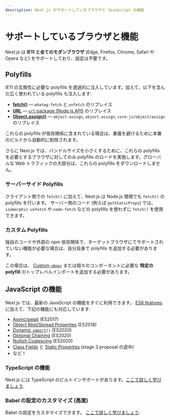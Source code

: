 ```yaml
---
description: Next.js がサポートしているブラウザと JavaScript の機能
---
```


# サポートしているブラウザと機能

Next.js は **IE11 と全てのモダンブラウザ** (Edge, Firefox, Chrome, Safari や Opera など) をサポートしており、設定は不要です。

## Polyfills

IE11 の互換性に必要な polyfills を透過的に注入しています。加えて、以下を含んだ広く使われている polyfills も注入します:

- [**fetch()**](https://developer.mozilla.org/ja/docs/Web/API/Fetch_API) — `whatwg-fetch` と `unfetch` のリプレイス
- [**URL**](https://developer.mozilla.org/ja/docs/Web/API/URL) — [`url` package (Node.js API)](https://nodejs.org/api/url.html) のリプレイス
- [**Object.assign()**](https://developer.mozilla.org/ja/docs/Web/JavaScript/Reference/Global_Objects/Object/assign) — `object-assign`, `object.assign`, `core-js/object/assign` のリプレイス

これらの polyfills が依存関係に含まれている場合は、重複を避けるために本番のビルドから自動的に削除されます。

さらに Next.js では、バンドルサイズを小さくするために、これらの polyfills を必要とするブラウザに対してのみ polyfills のロードを実施します。グローバルな Web トラフィックの大部分は、これらの polyfills をダウンロードしません。

### サーバーサイド Polyfills

クライアント側での `fetch()` に加えて、Next.js は Node.js 環境でも `fetch()` の polyfills を行います。 サーバー側のコード (例えば `getStaticProps`) では、`isomorphic-unfetch` や `node-fetch` などの polyfills を使わずに `fetch()` を使用できます。

### カスタム Polyfills

独自のコードや外部の npm 依存関係で、ターゲットブラウザにてサポートされていない機能が必要な場合は、自分自身で polyfills を追加する必要があります。

この場合は、 [Custom `<App>`](/docs/advanced-features/custom-app.md) または個々のコンポーネントに必要な **特定の polyfill** のトップレベルインポートを追加する必要があります。

## JavaScript の機能

Next.js では、最新の JavaScript の機能をすぐに利用できます。 [ES6 features](https://github.com/lukehoban/es6features)に加えて、下記の機能にも対応しています:

- [Async/await](https://github.com/tc39/ecmascript-asyncawait) (ES2017)
- [Object Rest/Spread Properties](https://github.com/tc39/proposal-object-rest-spread) (ES2018)
- [Dynamic `import()`](https://github.com/tc39/proposal-dynamic-import) (ES2020)
- [Optional Chaining](https://github.com/tc39/proposal-optional-chaining) (ES2020)
- [Nullish Coalescing](https://github.com/tc39/proposal-nullish-coalescing) (ES2020)
- [Class Fields](https://github.com/tc39/proposal-class-fields) と [Static Properties](https://github.com/tc39/proposal-static-class-features) (stage 3 proposal の途中)
- など！

### TypeScript の機能

Next.js には TypeScript のビルトインサポートがあります。[ここで詳しく学びましょう](/docs/basic-features/typescript.md).

### Babel の設定のカスタマイズ (高度)

Babel の設定をカスタマイズできます。 [ここで詳しく学びましょう](/docs/advanced-features/customizing-babel-config.md).
